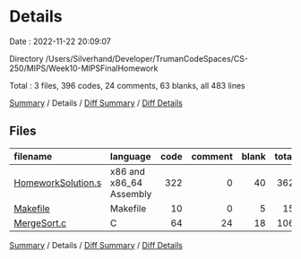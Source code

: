 # Details

Date : 2022-11-22 20:09:07

Directory /Users/Silverhand/Developer/TrumanCodeSpaces/CS-250/MIPS/Week10-MIPSFinalHomework

Total : 3 files,  396 codes, 24 comments, 63 blanks, all 483 lines

[Summary](results.md) / Details / [Diff Summary](diff.md) / [Diff Details](diff-details.md)

## Files
| filename | language | code | comment | blank | total |
| :--- | :--- | ---: | ---: | ---: | ---: |
| [HomeworkSolution.s](/HomeworkSolution.s) | x86 and x86_64 Assembly | 322 | 0 | 40 | 362 |
| [Makefile](/Makefile) | Makefile | 10 | 0 | 5 | 15 |
| [MergeSort.c](/MergeSort.c) | C | 64 | 24 | 18 | 106 |

[Summary](results.md) / Details / [Diff Summary](diff.md) / [Diff Details](diff-details.md)